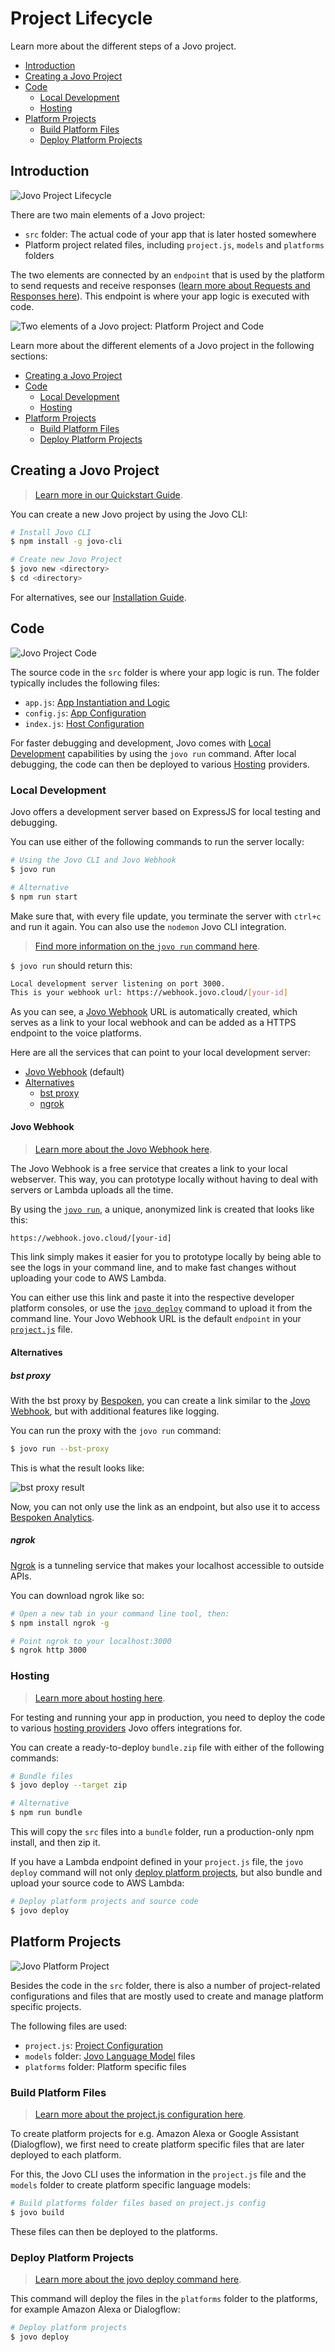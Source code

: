 # Project Lifecycle

Learn more about the different steps of a Jovo project.

* [Introduction](#introduction)
* [Creating a Jovo Project](#creating-a-jovo-project)
* [Code](#code)
   * [Local Development](#local-development)
   * [Hosting](#hosting)
* [Platform Projects](#platform-projects)
   * [Build Platform Files](#build-platform-files)
   * [Deploy Platform Projects](#deploy-platform-projects)

## Introduction

![Jovo Project Lifecycle](../img/project-lifecycle.png)

There are two main elements of a Jovo project:
* `src` folder: The actual code of your app that is later hosted somewhere
* Platform project related files, including `project.js`, `models` and `platforms` folders

The two elements are connected by an `endpoint` that is used by the platform to send requests and receive responses ([learn more about Requests and Responses here](../basic-concepts/requests-responses './requests-responses')). This endpoint is where your app logic is executed with code.

![Two elements of a Jovo project: Platform Project and Code](../img/project-lifecycle-elements.png)

Learn more about the different elements of a Jovo project in the following sections:

* [Creating a Jovo Project](#creating-a-jovo-project)
* [Code](#code)
   * [Local Development](#local-development)
   * [Hosting](#hosting)
* [Platform Projects](#platform-projects)
   * [Build Platform Files](#build-platform-files)
   * [Deploy Platform Projects](#deploy-platform-projects)


## Creating a Jovo Project

> [Learn more in our Quickstart Guide](../getting-started './quickstart').

You can create a new Jovo project by using the Jovo CLI:

```sh
# Install Jovo CLI
$ npm install -g jovo-cli

# Create new Jovo Project
$ jovo new <directory>
$ cd <directory>
```

For alternatives, see our [Installation Guide](../getting-started/installation './installation').


## Code

![Jovo Project Code](../img/project-lifecycle-code.png)

The source code in the `src` folder is where your app logic is run. The folder typically includes the following files:

* `app.js`: [App Instantiation and Logic](../configuration/app-js.md './app-js')
* `config.js`: [App Configuration](../configuration/config-js.md './config-js')
* `index.js`: [Host Configuration](../configuration/hosting './hosting')

For faster debugging and development, Jovo comes with [Local Development](#local-development) capabilities by using the `jovo run` command. After local debugging, the code can then be deployed to various [Hosting](#hosting) providers.


### Local Development

Jovo offers a development server based on ExpressJS for local testing and debugging.

You can use either of the following commands to run the server locally:

```sh
# Using the Jovo CLI and Jovo Webhook
$ jovo run

# Alternative
$ npm run start
```

Make sure that, with every file update, you terminate the server with `ctrl+c` and run it again. You can also use the `nodemon` Jovo CLI integration. 

> [Find more information on the `jovo run` command here](../workflows/cli/run.md './cli/run').

`$ jovo run` should return this:

```sh
Local development server listening on port 3000.
This is your webhook url: https://webhook.jovo.cloud/[your-id]
```

As you can see, a [Jovo Webhook](#jovo-webhook) URL is automatically created, which serves as a link to your local webhook and can be added as a HTTPS endpoint to the voice platforms.

Here are all the services that can point to your local development server:
* [Jovo Webhook](#jovo-webhook) (default)
* [Alternatives](#alternatives)
   * [bst proxy](#bst-proxy)
   * [ngrok](#ngrok)


#### Jovo Webhook

> [Learn more about the Jovo Webhook here](./jovo-webhook.md './jovo-webhook').

The Jovo Webhook is a free service that creates a link to your local webserver. This way, you can prototype locally without having to deal with servers or Lambda uploads all the time.

By using the [`jovo run`](../workflows/cli/run './cli/run'), a unique, anonymized link is created that looks like this:

```sh
https://webhook.jovo.cloud/[your-id]
```

This link simply makes it easier for you to prototype locally by being able to see the logs in your command line, and to make fast changes without uploading your code to AWS Lambda.

You can either use this link and paste it into the respective developer platform consoles, or use the [`jovo deploy`](../workflows/cli/deploy './cli/deploy') command to upload it from the command line. Your Jovo Webhook URL is the default `endpoint` in your [`project.js`](../configuration/project-js.md './project-js') file.


#### Alternatives

##### bst proxy

With the bst proxy by [Bespoken](https://bespoken.io/), you can create a link similar to the [Jovo Webhook](#jovo-webhook), but with additional features like logging.

You can run the proxy with the `jovo run` command:

```sh
$ jovo run --bst-proxy
```
This is what the result looks like:

![bst proxy result](https://www.jovo.tech/blog/wp-content/uploads/2017/10/terminal-bst-proxy-1.jpg)

Now, you can not only use the link as an endpoint, but also use it to access [Bespoken Analytics](../integrations/analytics/bespoken.md './analytics/bespoken').

##### ngrok

[Ngrok](https://ngrok.com/) is a tunneling service that makes your localhost accessible to outside APIs.

You can download ngrok like so:

```sh
# Open a new tab in your command line tool, then:
$ npm install ngrok -g

# Point ngrok to your localhost:3000
$ ngrok http 3000
```


### Hosting

> [Learn more about hosting here](../configuration/hosting './hosting').

For testing and running your app in production, you need to deploy the code to various [hosting providers](../configuration/hosting './hosting') Jovo offers integrations for.

You can create a ready-to-deploy `bundle.zip` file with either of the following commands:

```sh
# Bundle files
$ jovo deploy --target zip

# Alternative
$ npm run bundle
```

This will copy the `src` files into a `bundle` folder, run a production-only npm install, and then zip it.

If you have a Lambda endpoint defined in your `project.js` file, the `jovo deploy` command will not only [deploy platform projects](#deploy-platform-projects), but also bundle and upload your source code to AWS Lambda:

```sh
# Deploy platform projects and source code
$ jovo deploy
```


## Platform Projects

![Jovo Platform Project](../img/project-lifecycle-platform.png)

Besides the code in the `src` folder, there is also a number of project-related configurations and files that are mostly used to create and manage platform specific projects.

The following files are used:
* `project.js`: [Project Configuration](../configuration/project-js.md './project-js')
* `models` folder: [Jovo Language Model](../basic-concepts/model './model') files
* `platforms` folder: Platform specific files

### Build Platform Files

> [Learn more about the project.js configuration here](../configuration/project-js.md './project-js').

To create platform projects for e.g. Amazon Alexa or Google Assistant (Dialogflow), we first need to create platform specific files that are later deployed to each platform.

For this, the Jovo CLI uses the information in the `project.js` file and the `models` folder to create platform specific language models:

```sh
# Build platforms folder files based on project.js config
$ jovo build
```

These files can then be deployed to the platforms.

### Deploy Platform Projects

> [Learn more about the jovo deploy command here](./cli/deploy './cli/deploy').

This command will deploy the files in the `platforms` folder to the platforms, for example Amazon Alexa or Dialogflow:

```sh
# Deploy platform projects
$ jovo deploy
```






<!--[metadata]: {"description": "Learn more about the different steps of a Jovo project.", "route": "project-lifecycle"}-->
